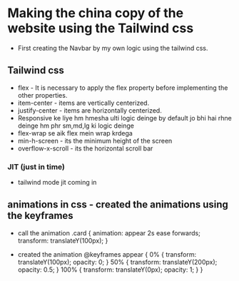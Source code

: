 # Making the china copy of the website using the Tailwind css

- First creating the Navbar by my own logic using the tailwind css.

## Tailwind css

- flex - It is necessary to apply the flex property before implementing the other properties.
- item-center - items are vertically centerized.
- justify-center - items are horizontally centerized.
- Responsive ke liye hm hmesha ulti logic deinge by default jo bhi hai rhne deinge hm phr sm,md,lg ki logic deinge
- flex-wrap se aik flex mein wrap krdega
- min-h-screen - its the minimum height of the screen
- overflow-x-scroll - its the horizontal scroll bar

### JIT (just in time)

- tailwind mode jit coming in

## animations in css - created the animations using the keyframes

- call the animation
  .card {
  animation: appear 2s ease forwards;
  transform: translateY(100px);
  }

- created the animation
  @keyframes appear {
  0% {
  transform: translateY(100px);
  opacity: 0;
  }
  50% {
  transform: translateY(200px);
  opacity: 0.5;
  }
  100% {
  transform: translateY(0px);
  opacity: 1;
  }
  }
